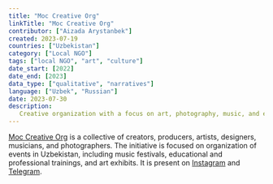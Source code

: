 ```yaml
---
title: "Moc Creative Org"
linkTitle: "Moc Creative Org"
contributor: ["Aizada Arystanbek"]
created: 2023-07-19
countries: ["Uzbekistan"]
category: ["Local NGO"]
tags: ["local NGO", "art", "culture"]
date_start: [2022]
date_end: [2023]
data_type: ["qualitative", "narratives"]
language: ["Uzbek", "Russian"]
date: 2023-07-30
description:
   Creative organization with a focus on art, photography, music, and events.
---
```


[Moc Creative Org](https://web.facebook.com/org.moc) is a collective of creators, producers, artists, designers, musicians, and photographers. The initiative is focused on organization of events in Uzbekistan, including music festivals, educational and professional trainings, and art exhibits. It is present on [Instagram](https://www.instagram.com/moc__org/) and [Telegram](https://t.me/moc24).
